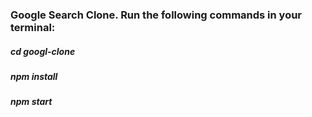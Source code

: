 <h3>Google Search Clone. Run the following commands in your terminal:</h3>

<h5>cd googl-clone</h5>
<h5>npm install</h5>
<h5>npm start</h5>

